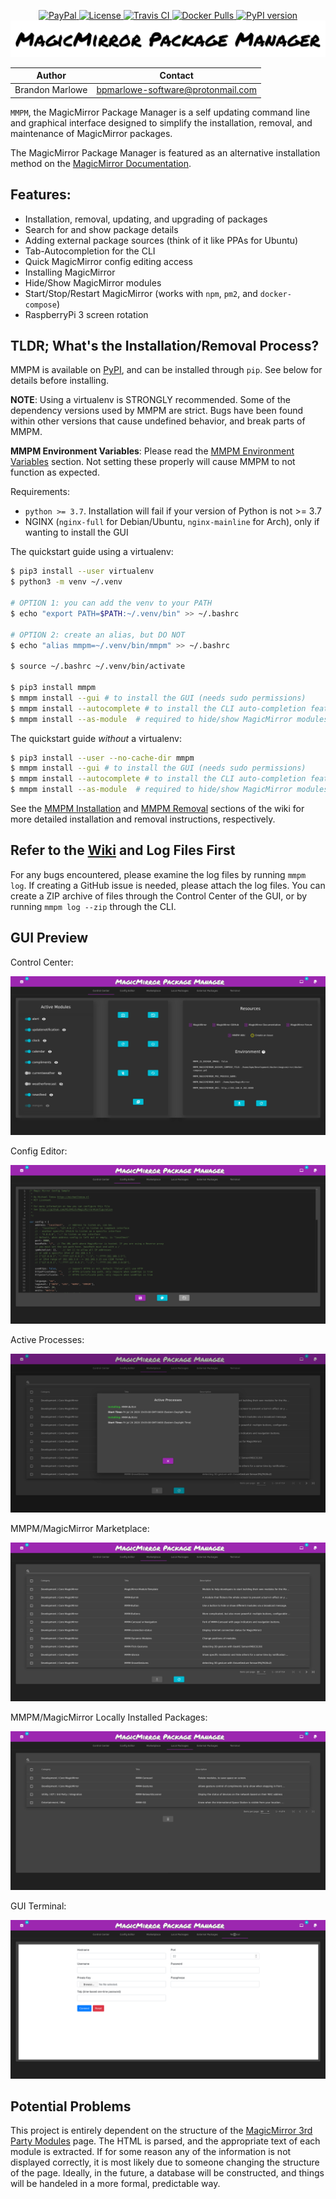 <p align="center">
  <!-- badges start -->
  <a href="https://www.paypal.com/cgi-bin/webscr?cmd=_donations&business=L2ML7F8DTMAT2&currency_code=USD&source=ur" target="_blank">
    <img src="https://img.shields.io/badge/Donate-PayPal-green.svg" alt="PayPal">
  </a>
  <a href="http://choosealicense.com/licenses/mit" target="_blank">
    <img src="https://img.shields.io/badge/license-MIT-blue.svg" alt="License">
  </a>
  <a href="https://travis-ci.org/github/Bee-Mar/mmpm" target="_blank">
    <img src="https://travis-ci.org/Bee-Mar/mmpm.svg?branch=master" alt="Travis CI">
  </a>
  <a href="https://hub.docker.com/r/karsten13/mmpm" target="_blank">
    <img src="https://img.shields.io/docker/pulls/karsten13/mmpm.svg" alt="Docker Pulls">
  </a>
  <a href="https://pypi.org/project/mmpm" target="_blank">
    <img src="https://img.shields.io/pypi/v/mmpm.svg" alt="PyPI version">
  </a>
  <!-- badges end -->

  <!-- main title/logo -->
  <a href="https://www.paypal.com/cgi-bin/webscr?cmd=_donations&business=L2ML7F8DTMAT2&currency_code=USD&source=ur" target="_blank">
    <img src="assets/MagicMirrorPackageManager.png" alt="MagicMirror Package Manager">
  </a>
</p>

| Author          | Contact                           |
| --------------- | --------------------------------- |
| Brandon Marlowe | bpmarlowe-software@protonmail.com |

`MMPM`, the MagicMirror Package Manager is a self updating command line and graphical interface designed to simplify the installation, removal, and maintenance of MagicMirror packages.

The MagicMirror Package Manager is featured as an alternative installation method on the [MagicMirror Documentation](https://docs.magicmirror.builders/getting-started/installation.html#alternative-installation-methods).

## Features:

- Installation, removal, updating, and upgrading of packages
- Search for and show package details
- Adding external package sources (think of it like PPAs for Ubuntu)
- Tab-Autocompletion for the CLI
- Quick MagicMirror config editing access
- Installing MagicMirror
- Hide/Show MagicMirror modules
- Start/Stop/Restart MagicMirror (works with `npm`, `pm2`, and `docker-compose`)
- RaspberryPi 3 screen rotation

## TLDR; What's the Installation/Removal Process?

MMPM is available on [PyPI](https://pypi.org/project/mmpm), and can be installed through `pip`. See below for details before installing.

**NOTE**: Using a virtualenv is STRONGLY recommended. Some of the dependency versions used by MMPM
are strict. Bugs have been found within other versions that cause undefined behavior, and break
parts of MMPM.

**MMPM Environment Variables**: Please read the [MMPM Environment
Variables](https://github.com/Bee-Mar/mmpm/wiki/MMPM-Environment-Variables) section. Not setting
these properly will cause MMPM to not function as expected.

Requirements:

- `python >= 3.7`. Installation will fail if your version of Python is not >= 3.7
- NGINX (`nginx-full` for Debian/Ubuntu, `nginx-mainline` for Arch), only if wanting to install the GUI

The quickstart guide using a virtualenv:

``` sh
$ pip3 install --user virtualenv
$ python3 -m venv ~/.venv

# OPTION 1: you can add the venv to your PATH
$ echo "export PATH=$PATH:~/.venv/bin" >> ~/.bashrc

# OPTION 2: create an alias, but DO NOT
$ echo "alias mmpm=~/.venv/bin/mmpm" >> ~/.bashrc

$ source ~/.bashrc ~/.venv/bin/activate

$ pip3 install mmpm
$ mmpm install --gui # to install the GUI (needs sudo permissions)
$ mmpm install --autocomplete # to install the CLI auto-completion feature
$ mmpm install --as-module  # required to hide/show MagicMirror modules
```


The quickstart guide _without_ a virtualenv:

``` sh
$ pip3 install --user --no-cache-dir mmpm
$ mmpm install --gui # to install the GUI (needs sudo permissions)
$ mmpm install --autocomplete # to install the CLI auto-completion feature
$ mmpm install --as-module  # required to hide/show MagicMirror modules
```


See the [MMPM Installation](https://github.com/Bee-Mar/mmpm/wiki/MMPM-Installation) and [MMPM Removal](https://github.com/Bee-Mar/mmpm/wiki/MMPM-Removal) sections of the wiki for more detailed installation and removal instructions, respectively.

## Refer to the [Wiki](https://github.com/Bee-Mar/mmpm/wiki) and Log Files First

For any bugs encountered, please examine the log files by running `mmpm log`. If creating a GitHub issue
is needed, please attach the log files. You can create a ZIP archive of files through the Control
Center of the GUI, or by running `mmpm log --zip` through the CLI.

## GUI Preview

Control Center:

![GUI Control Center](assets/Control-Center.png)

Config Editor:

![GUI Config Editor](assets/Config-Editor.png)

Active Processes:

![GUI Active Processes](assets/Active-Processes.png)

MMPM/MagicMirror Marketplace:

![GUI MarketPlace](assets/MarketPlace.png)

MMPM/MagicMirror Locally Installed Packages:

![GUI LocalPackages](assets/Local-Packages.png)

GUI Terminal:

![GUI Terminal](assets/GUI-Terminal.png)

## Potential Problems

This project is entirely dependent on the structure of the [MagicMirror 3rd Party
Modules](https://github.com/MichMich/MagicMirror/wiki/3rd-Party-Modules) page. The HTML is parsed,
and the appropriate text of each module is extracted. If for some reason any of the information is
not displayed correctly, it is most likely due to someone changing the structure of the page.
Ideally, in the future, a database will be constructed, and things will be handeled in a more
formal, predictable way.
